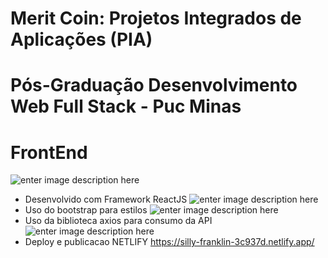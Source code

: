 # Merit Coin: Projetos Integrados de Aplicações (PIA) 
# Pós-Graduação Desenvolvimento Web Full Stack - Puc Minas
# FrontEnd
![enter image description here](https://upload.wikimedia.org/wikipedia/commons/thumb/a/a7/React-icon.svg/1200px-React-icon.svg.png)
- Desenvolvido com Framework ReactJS
![enter image description here](https://getbootstrap.com.br/docs/4.1/assets/brand/bootstrap-social.png)
- Uso do bootstrap para estilos
![enter image description here](https://miro.medium.com/max/3840/1*Y4XYHylpigYOvfeqGWQmiQ.png)
- Uso da biblioteca axios para consumo da API
![enter image description here](https://www.netlify.com/img/global/meta-image.jpg)
- Deploy e publicacao NETLIFY https://silly-franklin-3c937d.netlify.app/
